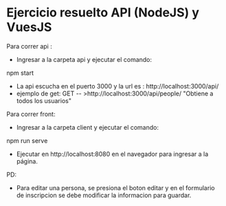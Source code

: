 # Ejercicio resuelto API (NodeJS) y VuesJS 

Para correr api :

- Ingresar a la carpeta api y ejecutar el comando:

 npm start
 
 - La api escucha en el puerto 3000 y la url es : http://localhost:3000/api/
 - ejemplo de get:
 	GET -- >http://localhost:3000/api/people/
		"Obtiene a todos los usuarios"
 
 Para correr front:
 
 - Ingresar a la carpeta client y ejecutar el comando:
 
 npm run serve
 
 - Ejecutar en http://localhost:8080 en el navegador para ingresar a la página.

PD:

- Para editar una persona, se presiona el boton editar y en el formulario de inscripcion se debe modificar la informacion para guardar.

